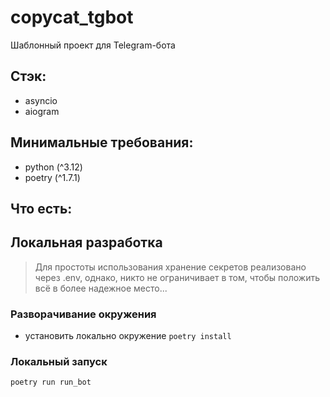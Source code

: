 # copycat_tgbot
Шаблонный проект для Telegram-бота

## Стэк:
* asyncio
* aiogram

## Минимальные требования:
* python (^3.12)
* poetry (^1.7.1)

## Что есть:


## Локальная разработка
> Для простоты использования хранение секретов реализовано через .env, однако, никто не ограничивает в том, чтобы положить всё в более надежное место...

### Разворачивание окружения
* установить локально окружение `poetry install`

### Локальный запуск
`poetry run run_bot`